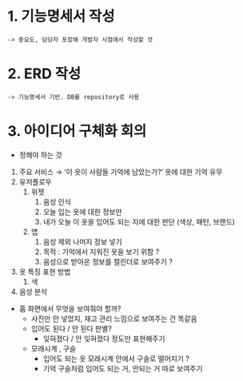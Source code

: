 # 1. 기능명세서 작성
    -> 중요도, 담당자 포함해 개발자 시점에서 작성할 것

# 2. ERD 작성
    -> 기능명세서 기반. DB를 repository로 사용

# 3. 아이디어 구체화 회의

- 정해야 하는 것
1. 주요 서비스 → ‘이 옷이 사람들 기억에 남았는가?’ 옷에 대한 기억 유무
2. 유저플로우
    1. 위젯
        1. 음성 인식
        2. 오늘 입는 옷에 대한 정보만
        3. 내가 오늘 이 옷을 입어도 되는 지에 대한 판단 (색상, 패턴, 브랜드)
    2. 앱
        1. 음성 제외 나머지 정보 넣기
        2. 목적 : 기억에서 지워진 옷을 보기 위함 ?
        3. 음성으로 받아온 정보를 캘린더로 보여주기 ?
3. 옷 특징 표현 방법
    1. 색
4. 음성 분석
- 홈 화면에서 무엇을 보여줘야 할까?
    - 사진만 안 넣었지, 재고 관리 느낌으로 보여주는 건 똑같음
    - 입어도 된다 / 안 된다 판별?
        - 잊혀졌다 / 안 잊혀졌다 정도만 표현해주기
    - 모래시계 , 구슬
        - 입어도 되는 옷 모래시계 안에서 구슬로 떨어지기 ?
        - 기억 구슬처럼 입어도 되는 거, 안되는 거 따로 보여주기
